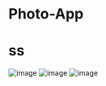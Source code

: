 # Photo-App

# ss 
![image](https://github.com/user-attachments/assets/e86acf32-c8b0-4bfe-a561-ac001c7aeb78)
![image](https://github.com/user-attachments/assets/6769d60f-f8b8-458a-9899-5ea5de8728ce)
![image](https://github.com/user-attachments/assets/347098d2-b455-410e-9eca-be8f66ac19de)
